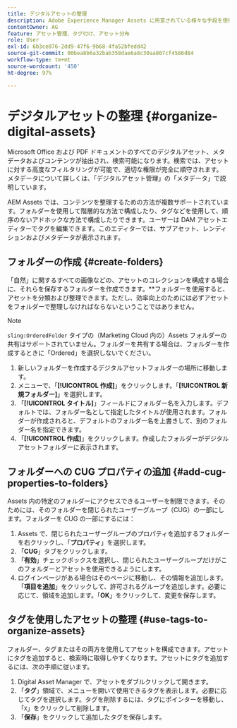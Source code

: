 ```yaml
---
title: デジタルアセットの整理
description: Adobe Experience Manager Assets に用意されている様々な手段を使用して、デジタルアセットを整理します。
contentOwner: AG
feature: アセット管理、タグ付け、アセット分布
role: User
exl-id: 6b3ce076-2dd9-47f6-9b68-4fa52bfedd42
source-git-commit: 00bea8b6a32bab358dae6a8c30aa807cf4586d84
workflow-type: tm+mt
source-wordcount: '450'
ht-degree: 97%

---
```


# デジタルアセットの整理 {#organize-digital-assets}

Microsoft Office および PDF ドキュメントのすべてのデジタルアセット、メタデータおよびコンテンツが抽出され、検索可能になります。検索では、アセットに対する高度なフィルタリングが可能で、適切な権限が完全に順守されます。 メタデータについて詳しくは、「デジタルアセット管理」の「メタデータ」で説明しています。

AEM Assets では、コンテンツを整理するための方法が複数サポートされています。フォルダーを使用して階層的な方法で構成したり、タグなどを使用して、順序のないアドホックな方法で構成したりできます。ユーザーは DAM アセットエディターでタグを編集できます。このエディターでは、サブアセット、レンディションおよびメタデータが表示されます。

## フォルダーの作成 {#create-folders}

「自然」に関するすべての画像などの、アセットのコレクションを構成する場合に、それらを保存するフォルダーを作成できます。**&#x200B;フォルダーを使用すると、アセットを分類および整理できます。ただし、効率向上のためには必ずアセットをフォルダーで整理しなければならないということではありません。

>[!NOTE]
>
>`sling:OrderedFolder` タイプの（Marketing Cloud 内の）Assets フォルダーの共有はサポートされていません。フォルダーを共有する場合は、フォルダーを作成するときに「Ordered」を選択しないでください。

1. 新しいフォルダーを作成するデジタルアセットフォルダーの場所に移動します。
1. メニューで、「**[!UICONTROL 作成]**」をクリックします。「**[!UICONTROL 新規フォルダー]**」を選択します。
1. 「**[!UICONTROL タイトル]**」フィールドにフォルダー名を入力します。デフォルトでは、フォルダー名として指定したタイトルが使用されます。フォルダーが作成されると、デフォルトのフォルダー名を上書きして、別のフォルダー名を指定できます。
1. 「**[!UICONTROL 作成]**」をクリックします。作成したフォルダーがデジタルアセットフォルダーに表示されます。

## フォルダーへの CUG プロパティの追加 {#add-cug-properties-to-folders}

Assets 内の特定のフォルダーにアクセスできるユーザーを制限できます。そのためには、そのフォルダーを閉じられたユーザーグループ（CUG）の一部にします。フォルダーを CUG の一部にするには：

1. Assets で、閉じられたユーザーグループのプロパティを追加するフォルダーを右クリックし、「**プロパティ**」を選択します。
1. 「**CUG**」タブをクリックします。
1. 「**有効**」チェックボックスを選択し、閉じられたユーザーグループだけがこのフォルダーとアセットを使用できるようにします。
1. ログインページがある場合はそのページに移動し、その情報を追加します。「**項目を追加**」をクリックして、許可されるグループを追加します。必要に応じて、領域を追加します。「**OK**」をクリックして、変更を保存します。

## タグを使用したアセットの整理 {#use-tags-to-organize-assets}

フォルダー、タグまたはその両方を使用してアセットを構成できます。アセットにタグを追加すると、検索時に取得しやすくなります。アセットにタグを追加するには、次の手順に従います。

1. Digital Asset Manager で、アセットをダブルクリックして開きます。
1. 「**タグ**」領域で、メニューを開いて使用できるタグを表示します。必要に応じてタグを選択します。タグを削除するには、タグにポインターを移動し、「`X`」をクリックして削除します。
1. 「**保存**」をクリックして追加したタグを保存します。
